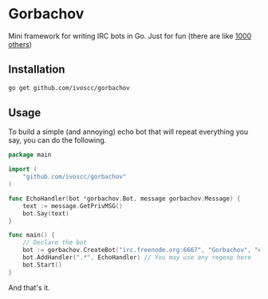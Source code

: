 Gorbachov
=========

Mini framework for writing IRC bots in Go.
Just for fun (there are like [1000 others](http://go-lang.cat-v.org/pure-go-libs))

Installation
------------

```bash
go get github.com/ivoscc/gorbachov
```

Usage
-----

To build a simple (and annoying) echo bot that will repeat everything you say, you can do the following.

```go
package main

import (
    "github.com/ivoscc/gorbachov"
)

func EchoHandler(bot *gorbachov.Bot, message gorbachov.Message) {
    text := message.GetPrivMSG()
    bot.Say(text)
}

func main() {
    // Declare the bot
	bot := gorbachov.CreateBot("irc.freenode.org:6667", "Gorbachov", "#some_channel")
    bot.AddHandler(".*", EchoHandler) // You may use any regexp here
	bot.Start()
}
```

And that's it.
